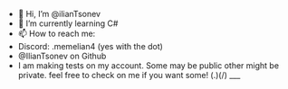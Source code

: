 - 👋 Hi, I’m @ilianTsonev
- 🌱 I’m currently learning C#
- 📫 How to reach me:
- Discord: .memelian4 (yes with the dot)
- @IlianTsonev on Github
- I am making tests on my account. Some may be public other might be private. feel free to check on me if you want some!
    (.)(/)
      ___

<!---
ilianTsonev/ilianTsonev is a ✨ special ✨ repository because its `README.md` (this file) appears on your GitHub profile.
You can click the Preview link to take a look at your changes.
--->
